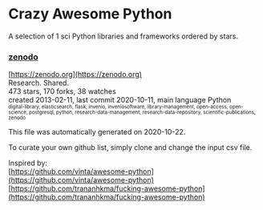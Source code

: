 # Crazy Awesome Python
A selection of 1 sci Python libraries and frameworks ordered by stars.  


### [zenodo](https://github.com/zenodo/zenodo)  
[https://zenodo.org](https://zenodo.org)  
Research. Shared.  
473 stars, 170 forks, 38 watches  
created 2013-02-11, last commit 2020-10-11, main language Python  
<sub><sup>digital-library, elasticsearch, flask, invenio, inveniosoftware, library-management, open-access, open-science, postgresql, python, research-data-management, research-data-repository, scientific-publications, zenodo</sup></sub>


This file was automatically generated on 2020-10-22.  

To curate your own github list, simply clone and change the input csv file.  

Inspired by:  
[https://github.com/vinta/awesome-python](https://github.com/vinta/awesome-python)  
[https://github.com/trananhkma/fucking-awesome-python](https://github.com/trananhkma/fucking-awesome-python)  